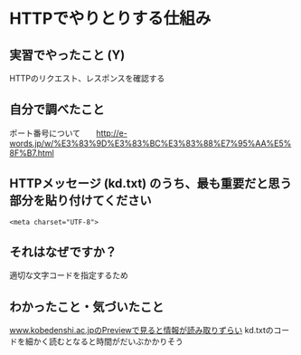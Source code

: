 # HTTPでやりとりする仕組み

<!-- Markdown記法のヒント

コード記法（1行の中に埋めたい場合）

`code`

コードブロック記法（複数行）

```
print('a')
print('b')
```

-->

## 実習でやったこと (Y)

HTTPのリクエスト、レスポンスを確認する

## 自分で調べたこと

ポート番号について　　http://e-words.jp/w/%E3%83%9D%E3%83%BC%E3%83%88%E7%95%AA%E5%8F%B7.html

## HTTPメッセージ (kd.txt) のうち、最も重要だと思う部分を貼り付けてください

```
<meta charset="UTF-8">
```

## それはなぜですか？

適切な文字コードを指定するため

## わかったこと・気づいたこと

www.kobedenshi.ac.jpのPreviewで見ると情報が読み取りずらい
kd.txtのコードを細かく読むとなると時間がだいぶかかりそう
